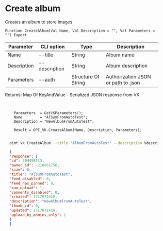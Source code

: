 ﻿---
sidebar_position: 5
---

# Create album
 Creates an album to store images



`Function CreateAlbum(Val Name, Val Description = "", Val Parameters = "") Export`

  | Parameter | CLI option | Type | Description |
  |-|-|-|-|
  | Name | --title | String | Album name |
  | Description | --description | String | Album description |
  | Parameters | --auth | Structure Of String | Authorization JSON or path to .json |

  
  Returns:  Map Of KeyAndValue - Serialized JSON response from VK

<br/>




```bsl title="Code example"
    Parameters  = GetVKParameters();
    Name        = "AlbumFromAutoTest";
    Description = "NewAlbumFromAutoTest";

    Result = OPI_VK.CreateAlbum(Name, Description, Parameters);
```



```sh title="CLI command example"
    
  oint vk CreateAlbum --title "AlbumFromAutoTest" --description %description% --auth "GetVKParameters()"

```

```json title="Result"
  {
  "response": {
  "id": 304498513,
  "owner_id": -218861756,
  "size": 0,
  "title": "AlbumFromAutoTest",
  "feed_disabled": 0,
  "feed_has_pinned": 0,
  "can_upload": 1,
  "comments_disabled": 0,
  "created": 1717072416,
  "description": "NewAlbumFromAutoTest",
  "thumb_id": 0,
  "updated": 1717072416,
  "upload_by_admins_only": 1
  }
  }

```

